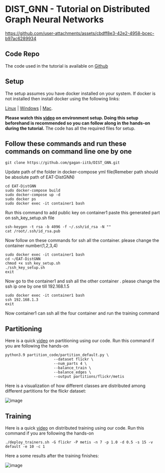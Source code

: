 # DIST_GNN - Tutorial on Distributed Graph Neural Networks
<!--img src="https://github.com/user-attachments/assets/c8a0e3bf-626f-4e61-908a-b9fd16b7900f" alt="distgnn" width="500"/-->
<!-- img src="https://github.com/user-attachments/assets/f985dc3a-1ef3-4211-9d75-b80fcd0075c7" alt="distgnn1" width="500"/-->


https://github.com/user-attachments/assets/cbdff8e3-42e2-4958-bcec-b97ac6289934




## Code Repo
The code used in the tutorial is available on [Github](https://github.com/Anirban600/EAT-DistGNN)

## Setup
The setup assumes you have docker installed on your system. If docker is not installed then install docker using the following links: 

[Linux](https://docs.docker.com/engine/install/) | [Windows](https://docs.docker.com/desktop/setup/install/windows-install/) | [Mac](https://docs.docker.com/desktop/setup/install/mac-install/).

**Please watch this [video](https://drive.google.com/file/d/1Fd8MbXWvKfukSE-p5EZ9dOzxRPLa-VnA/view?usp=drive_link) on environment setup. 
Doing this setup beforehand is recommended so you can follow along in the hands-on during the tutorial.**
The code has all the required files for setup.
## Follow these commands and run these commands on command line one by one 
```
git clone https://github.com/gagan-iitb/DIST_GNN.git
```
Update path of the folder in docker-compose yml file(Remeber path should be absolute path of EAT-DistGNN)
```
cd EAT-DistGNN
sudo docker-compose build
sudo docker-compose up -d
sudo docker ps
sudo docker exec -it container1 bash
```
Run this command to add public key on container1 
paste this generated part on ssh_key_setup.sh file
```
ssh-keygen -t rsa -b 4096 -f ~/.ssh/id_rsa -N ""
cat /root/.ssh/id_rsa.pub
```
Now follow on these commands for ssh all the container. please change the container number(1,2,3,4)
```
sudo docker exec -it container1 bash
cd ~/EAT-DistGNN
chmod +x ssh_key_setup.sh
./ssh_key_setup.sh
exit
```
Now go to the container1 and ssh all the other container . please change the ssh ip one by one till 192.168.1.5
```
sudo docker exec -it container1 bash
ssh 192.168.1.3
exit
```
Now container1 can ssh all the four container and run the training command  
## Partitioning
Here is a quick [video](https://drive.google.com/file/d/1h5YLllBwgyFLWIfj7rM10rNWFsexO8uU/view?usp=sharing) on partitioning using our code.
Run this command if you are following the hands-on
``` [bash]
python3.9 partition_code/partition_default.py \
                      --dataset flickr \
                      --num_parts 4 \
                      --balance_train \
                      --balance_edges \
                      --output partitions/flickr/metis
```
Here is a visualization of how different classes are distributed among different partitions for the flickr dataset:

![image](https://github.com/user-attachments/assets/ebefb871-7526-4d0f-8b9b-339eafbab7be)


## Training
Here is a quick [video](https://drive.google.com/file/d/1EBU9Lnn6CkRWdiTiMeK6NwbjOrSPyINn/view?usp=sharing) on distributed training using our code.
Run this command if you are following the hands-on
``` [bash]
./deploy_trainers.sh -G flickr -P metis -n 7 -p 1.0 -d 0.5 -s 15 -v default -e 10 -c 1
```

Here a some results after the training finishes:

![image](https://github.com/user-attachments/assets/d506e0be-1f42-4c48-8276-2b55fb101dab)
